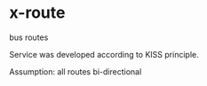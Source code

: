 # x-route
bus routes

Service was developed according to KISS principle.

Assumption: all routes bi-directional
